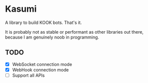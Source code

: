 # Kasumi

A library to build KOOK bots. That's it.

It is probably not as stable or performant as other libraries out there, because I am genuinely noob in programming.

## TODO

- [x] WebSocket connection mode
- [x] WebHook connection mode
- [ ] Support all APIs